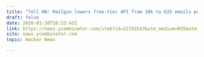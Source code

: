 ```yaml
---
title: "Tell HN: Mailgun lowers free-tier API from 10k to 625 emails per month"
draft: false
date: 2020-01-30T16:23:43Z
link: https://news.ycombinator.com/item?id=22192543&utm_medium=RSS&utm_source=hune
site: news.ycombinator.com
topic: Hacker News  

---
```

